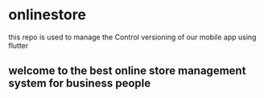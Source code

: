 # onlinestore
this repo is used to manage the Control versioning of our mobile app using flutter

## welcome to the best online store management system for business people
